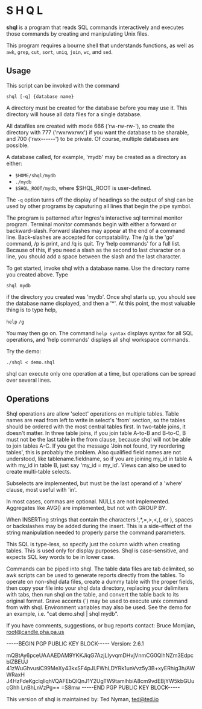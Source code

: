 S H Q L
============

**shql** is a program that reads SQL commands interactively and
executes those commands by creating and manipulating Unix files.

This program requires a bourne shell that understands functions,
as well as `awk`, `grep`, `cut`, `sort`, `uniq`, `join`, `wc`, 
and `sed`.

Usage
----------

This script can be invoked with the command 

  `shql [-q] {database name}`

A directory must be created for the database before you may use it.
This directory will house all data files for a single database.

All datafiles are created with mode 666 ('rw-rw-rw-'), so create the
directory with 777 ('rwxrwxrwx') if you want the database to be 
sharable, and 700 ('rwx------') to be private.  Of course, multiple
databases are possible.  

A database called, for example, 'mydb' may be created as a directory 
as either:

* `$HOME/shql/mydb`
* `./mydb`
* `$SHQL_ROOT/mydb`, where $SHQL_ROOT is user-defined.

The `-q` option turns off the display of headings so the output of shql 
can be used by other programs by caputuring all lines that begin the 
pipe symbol.

The program is patterned after Ingres's interactive sql terminal
monitor program.  Terminal monitor commands begin with either a
forward or backward-slash.  Forward slashes may appear at the end of
a command line. Back-slashes are accepted for compatability.  The /g
is the 'go' command, /p is print, and /q is quit.  Try 'help commands'
for a full list.  Because of this, if you need a slash as the
second to last character on a line, you should add a space
between the slash and the last character.

To get started, invoke shql with a database name.  Use the directory 
name you created above. Type

  `shql mydb`

if the directory you created was 'mydb'.  Once shql starts up, you 
should see the database name displayed, and then a '*'. At this
point, the most valuable thing is to type help,

  `help`
  `/g`

You may then go on.  The command `help syntax` displays syntax
for all SQL operations, and 'help commands' displays all shql
workspace commands.  

Try the demo:

  `./shql < demo.shql`

shql can execute only one operation at a time, but operations can
be spread over several lines.

Operations
------------

Shql operations are allow 'select' operations on multiple tables.
Table names are read from left to write in select's 'from'
section, so the tables should be ordered with the most central
tables first.  In two-table joins, it doesn't matter.  In three
table joins, if you join table A-to-B and B-to-C, B must not be
the last table in the from clause, because shql will not be able
to join tables A-C.  If you get the message 'Join not found, try
reordering tables', this is probably the problem.  Also
qualified field names are not understood, like tablename.fieldname,
so if you are joining my_id in table A with my_id in table B, just
say 'my_id = my_id'.  Views can also be used to create
multi-table selects.

Subselects are implemented, but must be the last operand of a
'where' clause, most useful with 'in'.

In most cases, commas are optional.  NULLs are not implemented.
Aggregates like AVG() are implemented, but not with GROUP BY.

When INSERTing strings that contain the characters !,*,=,>,<,(, or ),
spaces or backslashes may be added during the insert.  This is a
side-effect of the string manipulation needed to properly
parse the command parameters.

This SQL is type-less, so specify just the column width when creating
tables.  This is used only for display purposes.  Shql is
case-sensitive, and expects SQL key words to be in lower case.

Commands can be piped into shql.  The table data files are
tab delimited, so awk scripts can be used to generate reports 
directly from the tables.  To operate on non-shql data files,
create a dummy table with the proper fields, then copy your file
into your shql data directory, replacing your delimiters with
tabs, then run shql on the table, and convert the table back to 
its original format.  Grave accents (`) may be used to execute 
unix command from with shql.  Environment variables may also be
used. See the demo for an example, i.e. "cat demo.shql | shql mydb".

If you have comments, suggestions, or bug reports contact:
Bruce Momjian, root@candle.pha.pa.us

-----BEGIN PGP PUBLIC KEY BLOCK-----
Version: 2.6.1

mQBtAy6pceUAAAEDAM9YKKJiqG7AzjLIyvqmDHvjVnmCG0QlhNZm3EdpcbIZBEUJ
41zWuGhvusiC99MeXy43kxSF4pJLFWhLDYRk1unVvz5y3B+xyERhig3h/AWWRaxH
J4HzFdeKgclqllqhVQAFEbQlQnJ1Y2UgTW9tamlhbiA8cm9vdEBjYW5kbGUucGhh
LnBhLnVzPg==
=S8mw
-----END PGP PUBLIC KEY BLOCK-----

This version of shql is maintained by:
Ted Nyman, ted@ted.io

